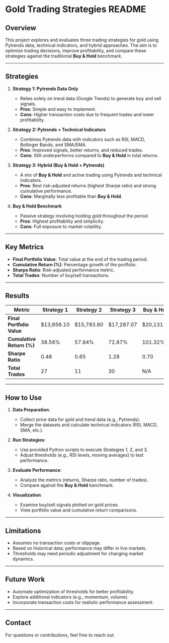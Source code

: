 # **Gold Trading Strategies README**

## **Overview**
This project explores and evaluates three trading strategies for gold using Pytrends data, technical indicators, and hybrid approaches. The aim is to optimize trading decisions, improve profitability, and compare these strategies against the traditional **Buy & Hold** benchmark.

---

## **Strategies**

1. **Strategy 1: Pytrends Data Only**
   - Relies solely on trend data (Google Trends) to generate buy and sell signals.
   - **Pros**: Simple and easy to implement.
   - **Cons**: Higher transaction costs due to frequent trades and lower profitability.

2. **Strategy 2: Pytrends + Technical Indicators**
   - Combines Pytrends data with indicators such as RSI, MACD, Bollinger Bands, and SMA/EMA.
   - **Pros**: Improved signals, better returns, and reduced trades.
   - **Cons**: Still underperforms compared to **Buy & Hold** in total returns.

3. **Strategy 3: Hybrid (Buy & Hold + Pytrends)**
   - A mix of **Buy & Hold** and active trading using Pytrends and technical indicators.
   - **Pros**: Best risk-adjusted returns (highest Sharpe ratio) and strong cumulative performance.
   - **Cons**: Marginally less profitable than **Buy & Hold**.

4. **Buy & Hold Benchmark**
   - Passive strategy involving holding gold throughout the period.
   - **Pros**: Highest profitability and simplicity.
   - **Cons**: Full exposure to market volatility.

---

## **Key Metrics**

- **Final Portfolio Value**: Total value at the end of the trading period.
- **Cumulative Return (%)**: Percentage growth of the portfolio.
- **Sharpe Ratio**: Risk-adjusted performance metric.
- **Total Trades**: Number of buy/sell transactions.

---

## **Results**

| **Metric**                | **Strategy 1**    | **Strategy 2**    | **Strategy 3**    | **Buy & Hold**    |
|---------------------------|-------------------|-------------------|-------------------|-------------------|
| **Final Portfolio Value** | $13,856.10       | $15,783.80       | $17,287.07       | $20,131.69       |
| **Cumulative Return (%)** | 38.56%           | 57.84%           | 72.87%           | 101.32%          |
| **Sharpe Ratio**          | 0.48             | 0.65             | 1.28             | 0.70             |
| **Total Trades**          | 27               | 11               | 30               | N/A              |

---

## **How to Use**

1. **Data Preparation**:
   - Collect price data for gold and trend data (e.g., Pytrends).
   - Merge the datasets and calculate technical indicators (RSI, MACD, SMA, etc.).

2. **Run Strategies**:
   - Use provided Python scripts to execute Strategies 1, 2, and 3.
   - Adjust thresholds (e.g., RSI levels, moving averages) to test performance.

3. **Evaluate Performance**:
   - Analyze the metrics (returns, Sharpe ratio, number of trades).
   - Compare against the **Buy & Hold** benchmark.

4. **Visualization**:
   - Examine buy/sell signals plotted on gold prices.
   - View portfolio value and cumulative return comparisons.

---

## **Limitations**
- Assumes no transaction costs or slippage.
- Based on historical data; performance may differ in live markets.
- Thresholds may need periodic adjustment for changing market dynamics.

---

## **Future Work**
- Automate optimization of thresholds for better profitability.
- Explore additional indicators (e.g., momentum, volume).
- Incorporate transaction costs for realistic performance assessment.

---

## **Contact**
For questions or contributions, feel free to reach out.
